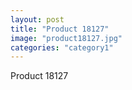 ```yaml
---
layout: post
title: "Product 18127"
image: "product18127.jpg"
categories: "category1"
---
```

Product 18127
